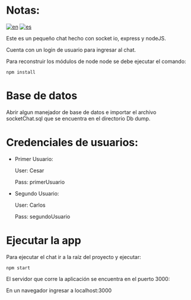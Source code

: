 # Notas:

[![en](https://img.shields.io/badge/lang-en-red.svg)](https://github.com/cesarockstar1985/socket-chat/blob/main/README.md)
[![es](https://img.shields.io/badge/lang-es-green.svg)](https://github.com/cesarockstar1985/socket-chat/blob/main/README.es.md)

Este es un pequeño chat hecho con socket io, express y nodeJS.

Cuenta con un login de usuario para ingresar al chat.

Para reconstruir los módulos de node node se debe ejecutar el comando: 

```
npm install
```

# Base de datos
Abrir algun manejador de base de datos e importar el archivo socketChat.sql que se encuentra en el directorio Db dump.

# Credenciales de usuarios:

- Primer Usuario:

    User: Cesar

    Pass: primerUsuario

- Segundo Usuario:

    User: Carlos

    Pass: segundoUsuario
    
    
# Ejecutar la app
Para ejecutar el chat ir a la raíz del proyecto y ejecutar:

```
npm start
```

El servidor que corre la aplicación se encuentra en el puerto 3000:

En un navegador ingresar a localhost:3000


